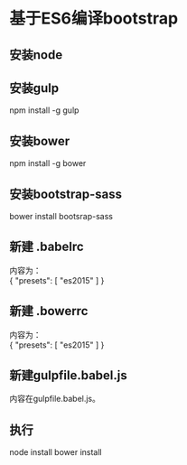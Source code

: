 # 基于ES6编译bootstrap

## 安装node  

## 安装gulp
npm install -g gulp  

## 安装bower
npm install -g bower  

## 安装bootstrap-sass
bower install bootsrap-sass  

## 新建 .babelrc
内容为：  
  {
    "presets": [
      "es2015"
    ]
  }

## 新建 .bowerrc
内容为：  
  {
    "presets": [
      "es2015"
    ]
  }

## 新建gulpfile.babel.js
内容在gulpfile.babel.js。  

## 执行
node install
bower install 

